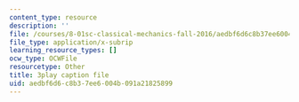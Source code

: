 ```yaml
---
content_type: resource
description: ''
file: /courses/8-01sc-classical-mechanics-fall-2016/aedbf6d6c8b37ee6004b091a21825899_efpiHD_2O8E.srt
file_type: application/x-subrip
learning_resource_types: []
ocw_type: OCWFile
resourcetype: Other
title: 3play caption file
uid: aedbf6d6-c8b3-7ee6-004b-091a21825899
---
```

